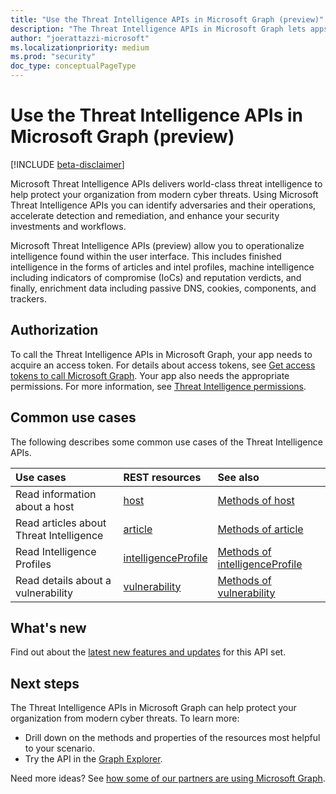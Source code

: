 ```yaml
---
title: "Use the Threat Intelligence APIs in Microsoft Graph (preview)"
description: "The Threat Intelligence APIs in Microsoft Graph lets apps manage administrator tasks for organizations."
author: "joerattazzi-microsoft"
ms.localizationpriority: medium
ms.prod: "security"
doc_type: conceptualPageType
---
```


# Use the Threat Intelligence APIs in Microsoft Graph (preview)

[!INCLUDE [beta-disclaimer](../../includes/beta-disclaimer.md)]

Microsoft Threat Intelligence APIs delivers world-class threat intelligence to help protect your organization from modern cyber threats. Using Microsoft Threat Intelligence APIs you can identify adversaries and their operations, accelerate detection and remediation, and enhance your security investments and workflows.

Microsoft Threat Intelligence APIs (preview) allow you to operationalize intelligence found within the user interface. This includes finished intelligence in the forms of articles and intel profiles, machine intelligence including indicators of compromise (IoCs) and reputation verdicts, and finally, enrichment data including passive DNS, cookies, components, and trackers.

## Authorization

To call the Threat Intelligence APIs in Microsoft Graph, your app needs to acquire an access token. For details about access tokens, see [Get access tokens to call Microsoft Graph](/concepts/auth/auth-concepts). Your app also needs the appropriate permissions. For more information, see [Threat Intelligence permissions](/concepts/permissions-reference#threat-intelligence-permissions).

## Common use cases

The following describes some common use cases of the Threat Intelligence APIs.

| Use cases | REST resources | See also |
|:----------|:---------------|:---------|
| Read information about a host | [host](../resources/security-host.md) | [Methods of host](../resources/security-host.md#methods) |
| Read articles about Threat Intelligence | [article](../resources/security-article.md) | [Methods of article](../resources/security-article.md#methods) |
| Read Intelligence Profiles | [intelligenceProfile](../resources/security-intelligenceProfile.md) | [Methods of intelligenceProfile](../resources/security-intelligenceProfile.md#methods) |
| Read details about a vulnerability | [vulnerability](../resources/security-vulnerability.md) | [Methods of vulnerability](../resources/security-vulnerability.md#methods) |

## What's new

Find out about the [latest new features and updates](/concepts/whats-new-overview) for this API set.

## Next steps

The Threat Intelligence APIs in Microsoft Graph can help protect your organization from modern cyber threats. To learn more:

- Drill down on the methods and properties of the resources most helpful to your scenario.
- Try the API in the [Graph Explorer](https://developer.microsoft.com/graph/graph-explorer).

Need more ideas? See [how some of our partners are using Microsoft Graph](https://developer.microsoft.com/graph/partners).
